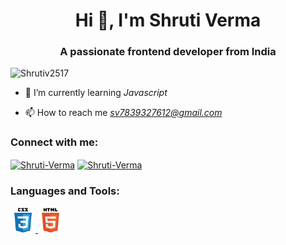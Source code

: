 <h1 align="center">Hi 👋, I'm Shruti Verma</h1>
<h3 align="center">A passionate frontend developer from India</h3>

<p align="left"> <img src="https://komarev.com/ghpvc/?username=whited3vil001&label=Profile%20views&color=0e75b6&style=flat" alt="Shrutiv2517" /> </p>

- 🌱 I’m currently learning *Javascript*

- 📫 How to reach me *sv7839327612@gmail.com*

<h3 align="left">Connect with me:</h3>
<p align="left">
<a href="www.linkedin.com/in/shruti-verma-733770280" target="blank"><img align="center" src="https://raw.githubusercontent.com/rahuldkjain/github-profile-readme-generator/master/src/images/icons/Social/linked-in-alt.svg" alt="Shruti-Verma" height="30" width="40" /></a>
<a href="https://www.hackerrank.com/profile/22015002007she" target="blank"><img align="center" src="https://raw.githubusercontent.com/rahuldkjain/github-profile-readme-generator/master/src/images/icons/Social/hackerrank.svg" alt="Shruti-Verma" height="30" width="40" /></a>
</p>

<h3 align="left">Languages and Tools:</h3>
<p align="left"> <a href="https://www.w3schools.com/css/" target="_blank" rel="noreferrer"> <img src="https://raw.githubusercontent.com/devicons/devicon/master/icons/css3/css3-original-wordmark.svg" alt="css3" width="40" height="40"/> </a> <a href="https://www.w3.org/html/" target="_blank" rel="noreferrer"> <img src="https://raw.githubusercontent.com/devicons/devicon/master/icons/html5/html5-original-wordmark.svg" alt="html5" width="40" height="40"/> </a> </p>
